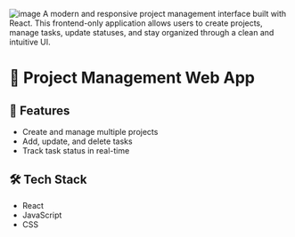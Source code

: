 ![image](https://github.com/user-attachments/assets/ba9066fb-1731-403f-a58b-b27a1e90f20b)
A modern and responsive project management interface built with React. This frontend-only application allows users to create projects, manage tasks, update statuses, and stay organized through a clean and intuitive UI.

# 🧠 Project Management Web App

## 🚀 Features

- Create and manage multiple projects
- Add, update, and delete tasks
- Track task status in real-time

## 🛠️ Tech Stack

- React
- JavaScript
- CSS
